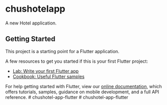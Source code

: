 # chushotelapp

A new Hotel application.

## Getting Started

This project is a starting point for a Flutter application.

A few resources to get you started if this is your first Flutter project:

- [Lab: Write your first Flutter app](https://flutter.dev/docs/get-started/codelab)
- [Cookbook: Useful Flutter samples](https://flutter.dev/docs/cookbook)

For help getting started with Flutter, view our
[online documentation](https://flutter.dev/docs), which offers tutorials,
samples, guidance on mobile development, and a full API reference.
#   c h u s h o t e l - a p p - f l u t t e r  
 #   c h u s h o t e l - a p p - f l u t t e r  
 